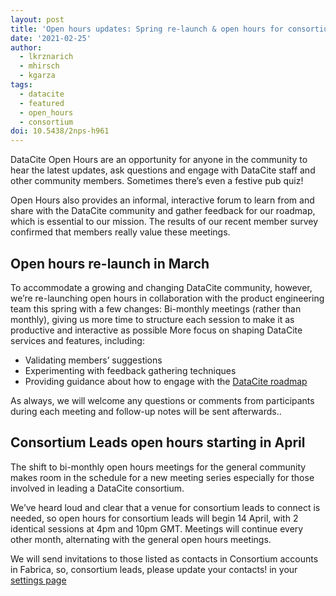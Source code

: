 ```yaml
---
layout: post
title: 'Open hours updates: Spring re-launch & open hours for consortium leads'
date: '2021-02-25'
author:
  - lkrznarich
  - mhirsch
  - kgarza
tags: 
  - datacite
  - featured
  - open_hours
  - consortium
doi: 10.5438/2nps-h961
---
```


DataCite Open Hours are an opportunity for anyone in the community to hear the latest updates, ask questions and engage with DataCite staff and other community members. Sometimes there’s even a festive pub quiz!

Open Hours also provides an informal, interactive forum to learn from and share with the DataCite community and gather feedback for our roadmap, which is essential to our mission. The results of our recent member survey confirmed that members really value these meetings.

## Open hours re-launch in March

To accommodate a growing and changing DataCite community, however, we’re re-launching open hours in collaboration with the product engineering team this spring with a few changes:
Bi-monthly meetings (rather than monthly), giving us more time to structure each session to make it as productive and interactive as possible
More focus on shaping DataCite services and features, including:

- Validating members’ suggestions
- Experimenting with feedback gathering techniques
- Providing guidance about how to engage with the [DataCite roadmap](https://datacite.org/roadmap) 

As always, we will welcome any questions or comments from participants during each meeting and follow-up notes will be sent afterwards..

## Consortium Leads open hours starting in April

The shift to bi-monthly open hours meetings for the general community makes room in the schedule for a new meeting series especially for those involved in leading a DataCite consortium. 

We’ve heard loud and clear that a venue for consortium leads to connect is needed, so open hours for consortium leads will begin 14 April, with 2 identical sessions at 4pm and 10pm GMT. Meetings will continue every other month, alternating with the general open hours meetings.

We will send invitations to those listed as contacts in Consortium accounts in Fabrica, so, consortium leads, please update your contacts! in your [settings page](https://support.datacite.org/docs/consortium-dashboard#settings)

